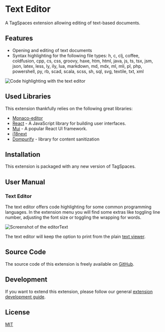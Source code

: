 # Text Editor

A TagSpaces extension allowing editing of text-based documents.

## Features

- Opening and editing of text documents
- Syntax highlighting for the following file types: h, c, clj, coffee, coldfusion, cpp, cs, css, groovy, haxe, htm, html, java, js, ts, tsx, jsm, json, latex, less, ly, ily, lua, markdown, md, mdx, ml, mli, pl, php, powershell, py, rb, scad, scala, scss, sh, sql, svg, textile, txt, xml

![Code highlighting with the text editor](/media/extensions/text-editor-code.avif)

## Used Libraries

This extension thankfully relies on the following great libraries:

- [Monaco-editor](https://microsoft.github.io/monaco-editor/)
- [React](https://reactjs.org/) - A JavaScript library for building user interfaces.
- [Mui](https://mui.com/material-ui/) - A popular React UI framework.
- [i18next](https://www.i18next.com/)
- [Dompurify](https://github.com/cure53/DOMPurify) - library for content sanitization

## Installation

This extension is packaged with any new version of TagSpaces.

## User Manual

### Text Editor

The text editor offers code highlighting for some common programming languages. In the extension menu you will find some extras like toggling line number, adjusting the font size or toggling the wrapping for words.

![Screenshot of the editorText](/media/extensions/text-editor-main.avif)

The text editor will keep the option to print from the plain [text viewer](/extensions/text-viewer/).

## Source Code

The source code of this extension is freely available on [GitHub](https://github.com/tagspaces/tagspaces-extensions/tree/main/text-editor).

## Development

If you want to extend this extension, please follow our general [extension development guide](/dev/extension-development-guide).

## License

[MIT](https://github.com/tagspaces/tagspaces-extensions/blob/main/text-editor/LICENSE.txt)

<!--
### MarkDown Editor

When you open a MarkDown file for editing from the [MarkDown Viewer](/extensions/md-viewer/), it will be opened with the same **Text Editor** any plain text file would, offering inline highlighting of Markdown syntax.

![](/media/markdown-syntax-highlight.png)

The difference between MarkDown and plain text editors is the two additional functions in its **FAB Overflow Menu**: _MarkDown Preview_ (**1**) and _MarkDown Help_ (**2**).

![](/media/markdown-editor-overflow.png)

The first option will open a popup window, presenting a formatted preview of the MarkDown file, similar to what you would see in the MarkDown viewer.

![](/media/markdown-preview.png)

The second option will offer some basic help about MarkDown syntax and formatting.

![](/media/markdown-help.png)

### Linking Local Files and Images

The Markdown editor will also allow you to **link local files and images** from within your connected location, using a path relative to your currently active folder. **Linked local images** will be shown embedded in the current markdown preview, while **linked files** will open in the default external application defined by your operating system.

For example, the link `[link text](images/picture.jpg)` will show the file named `picture.jpg` (located in the `images` subfolder of the folder your file is located) in the markdown viewer, while `[link text](/files/more_files/example.pdf)` will open the file named `example.pdf` (located in the `more_files` subfolder of the `files` folder, located in the current folder) in an external PDF viewer.

To enter a relative path, you can usually use UNIX-style slashes (`/`) in paths, e.g., `path/to/file/filename.ext`, as `node.js`, upon which TagSpaces is built, will handle them properly even on Windows. This allows for interoperability across different operating systems. If you only use Windows, however, you can use a backslash (`\`), e.g., `path\to\file\filename.ext`, if you prefer, but such paths will not be understood on any other system, including Android.

:::info
TagSpaces only understands relative paths. You cannot reference any level above your current folder, or the root of your connected location, but might only link files located in the currently active folder, or in subfolders within.
:::-->
